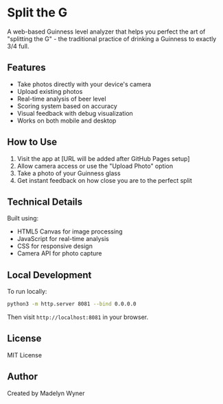 # Split the G

A web-based Guinness level analyzer that helps you perfect the art of "splitting the G" - the traditional practice of drinking a Guinness to exactly 3/4 full.

## Features

- Take photos directly with your device's camera
- Upload existing photos
- Real-time analysis of beer level
- Scoring system based on accuracy
- Visual feedback with debug visualization
- Works on both mobile and desktop

## How to Use

1. Visit the app at [URL will be added after GitHub Pages setup]
2. Allow camera access or use the "Upload Photo" option
3. Take a photo of your Guinness glass
4. Get instant feedback on how close you are to the perfect split

## Technical Details

Built using:
- HTML5 Canvas for image processing
- JavaScript for real-time analysis
- CSS for responsive design
- Camera API for photo capture

## Local Development

To run locally:
```bash
python3 -m http.server 8081 --bind 0.0.0.0
```

Then visit `http://localhost:8081` in your browser.

## License

MIT License

## Author

Created by Madelyn Wyner 